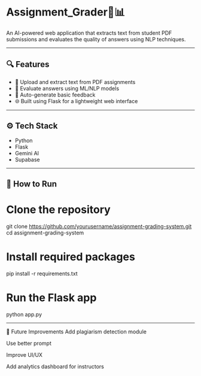 # Assignment_Grader📝📊

An AI-powered web application that extracts text from student PDF submissions and evaluates the quality of answers using NLP techniques.

---

## 🔍 Features

- 📄 Upload and extract text from PDF assignments  
- 🤖 Evaluate answers using ML/NLP models  
- 📝 Auto-generate basic feedback  
- 🌐 Built using Flask for a lightweight web interface

---

## ⚙️ Tech Stack

- Python  
- Flask  
- Gemini AI
- Supabase


---

## 🚀 How to Run

# Clone the repository
git clone https://github.com/yourusername/assignment-grading-system.git
cd assignment-grading-system

# Install required packages
pip install -r requirements.txt

# Run the Flask app
python app.py

---

🧠 Future Improvements
Add plagiarism detection module

Use better prompt

Improve UI/UX

Add analytics dashboard for instructors

